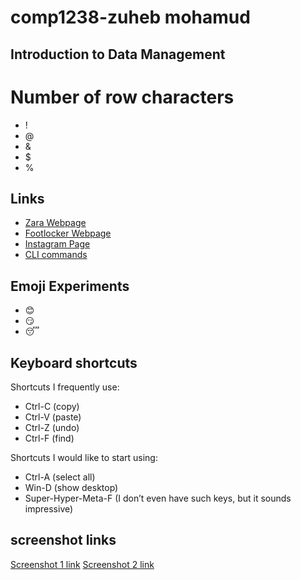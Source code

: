 # comp1238-zuheb mohamud
## Introduction to Data Management
# Number of row characters
- !
- @
- &
- $
- %

## Links
- [Zara Webpage](https://zara.com)
- [Footlocker Webpage](https://www.footlocker.ca/)
- [Instagram Page](https://www.instagram.com/)
- [CLI commands](docs/cli.md)
## Emoji Experiments
- 😊
- 😏
- 😴


## Keyboard shortcuts
Shortcuts I frequently use: 
- Ctrl-C (copy)
- Ctrl-V (paste)
- Ctrl-Z (undo)
- Ctrl-F (find)

Shortcuts I would like to start using: 
- Ctrl-A (select all)
- Win-D (show desktop)
- Super-Hyper-Meta-F (I don’t even have such keys, but it sounds impressive)

## screenshot links
[Screenshot 1 link](https://imgur.com/a/YcZyy9u)
[Screenshot 2 link](https://imgur.com/a/YcZyy9u)
